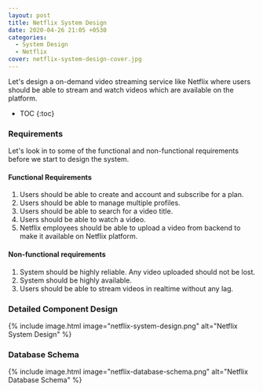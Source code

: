 ```yaml
---
layout: post
title: Netflix System Design
date: 2020-04-26 21:05 +0530
categories:
  - System Design
  - Netflix
cover: netflix-system-design-cover.jpg
---
```


Let's design a on-demand video streaming service like Netflix where users should be able to stream and watch videos which are available on the platform.

<!-- prettier-ignore -->
* TOC
{:toc}

### Requirements

Let's look in to some of the functional and non-functional requirements before we start to design the system.

#### Functional Requirements

1. Users should be able to create and account and subscribe for a plan.
2. Users should be able to manage multiple profiles.
3. Users should be able to search for a video title.
4. Users should be able to watch a video.
5. Netflix employees should be able to upload a video from backend to make it available on Netflix platform.

#### Non-functional requirements

1. System should be highly reliable. Any video uploaded should not be lost.
2. System should be highly available.
3. Users should be able to stream videos in realtime without any lag.

### Detailed Component Design

{% include image.html image="netflix-system-design.png" alt="Netflix System Design" %}

### Database Schema

{% include image.html image="netflix-database-schema.png" alt="Netflix Database Schema" %}

